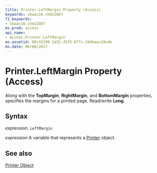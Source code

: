 ```yaml
---
title: Printer.LeftMargin Property (Access)
keywords: vbaac10.chm12867
f1_keywords:
- vbaac10.chm12867
ms.prod: access
api_name:
- Access.Printer.LeftMargin
ms.assetid: 60c43199-1d31-35f5-67fc-344baac19cde
ms.date: 06/08/2017
---
```



# Printer.LeftMargin Property (Access)

Along with the  **TopMargin**, **RightMargin**, and **BottomMargin** properties, specifies the margins for a printed page. Read/write **Long**.


## Syntax

 _expression_. `LeftMargin`

 _expression_ A variable that represents a [Printer](Access.Printer.md) object.


## See also


[Printer Object](Access.Printer.md)

